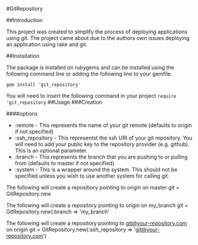 #GitRepository


##Introduction

This project was created to simplify the process of deploying applications using git. The project came about due to the authors own issues deploying an application using rake and git. 

##Installation

The package is installed on rubygems and can be installed using the following command line or adding the following line to your gemfile.

    gem install 'git_repository'

You will need to insert the following command in your project `require 'git_repository`
##Usage
###Creation

####options
* :remote - This represents the name of your git remote (defaults to origin if not specified)
* :ssh_repository - This representst the ssh URI of your git repository. You will need to add your public key to the repository provider (e.g. github). This is an optional parameter.
* :branch - This represents the branch that you are pushing to or pulling from (defaults to master if not specified)
* :system - This is a wrapper around the system. This should not be specified unless you wish to use another system for calling git.

The following will create a repositiory pointing to origin on master 
    git = GitRepository.new

The following will create a repository pointing to origin on my_branch
    git = GitRepository.new(:branch => 'my_branch'

The following will create a repository pointing to git@your-repository.com on origin
    git = GitRepository.new(:ssh_repository => 'git@your-repository.com')


